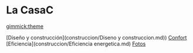 <!--
  -- Name of your wiki
  -- Do NOT remove the leading `#` character.
  -->

# La CasaC


<!--
  -- Default theme
  -- (Read: http://dynalon.github.io/mdwiki/#!customizing.md#Theme_chooser)
  -->

[gimmick:theme](flatly)


<!--
  -- Navigation
  -- (Read: http://dynalon.github.io/mdwiki/#!quickstart.md#Adding_a_navigation)
  -->
[Diseño y construcción](construccion/Diseno y construccion.md))
[Confort](construccion/Confort.md)
[Eficiencia](construccion/Eficiencia energetica.md)
[Fotos](https://goo.gl/photos/PSqoa4BDfdnn28Vv8)

<div id="google_translate_element"></div>

<!-- A more complex navigation example: ----------------------------------------

[Menu Item 1]()

  * # SubMenu Heading 1
  * [SubMenu Item 1](pages/subitem1.md)
  * [SubMenu Item 2](pages/subitem2.md)
  - - - -
  * # SubMenu Heading 2
  * [SubMenu Item 3](pages/subitem3.md)
  - - - -
  * # SubMenu Heading 3
  * [SubMenu Item 3](pages/subitem3.md)

[Menu Item 2](pages/item2.md)

[Menu Item 3](pages/item3.md)

---------------------------------------------------------------------------- -->

<!--
  -- Change the Language
  -- Could be useful when there's more than one language wiki.
  -->


<!-- [Change the Language]()

  * [English](/en/)
  * [Español](/sp/)

 -->
<!--
  -- Let the user choose a theme
  -- (Read: http://dynalon.github.io/mdwiki/#!quickstart.md#Adding_a_navigation)
  -->

<!--
[gimmick:themechooser](Choose theme)
-->
